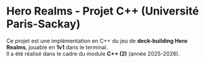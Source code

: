 # Hero Realms - Projet C++ (Université Paris-Sackay)

Ce projet est une implémentation en C++ du jeu de **deck-building Hero Realms**, jouable en **1v1** dans le terminal.  
Il a été réalisé dans le cadre du module **C++ (2)** (année 2025-2026).